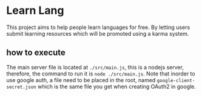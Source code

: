 # Learn Lang
This project aims to help people learn languages for free. By letting users submit learning resources which will be promoted using a karma system.

## how to execute
The main server file is located at `./src/main.js`, this is a nodejs server, therefore, the command to run it is `node ./src/main.js`.
Note that inorder to use google auth, a file need to be placed in the root, named `google-client-secret.json` which is the same file you get when creating OAuth2 in google.
